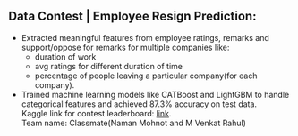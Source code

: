 ## Data Contest | Employee Resign Prediction:  
- Extracted meaningful features from employee ratings, remarks and support/oppose for remarks for multiple companies like:  
  - duration of work  
  - avg ratings for different duration of time
  - percentage of people leaving a particular company(for each company).  
- Trained machine learning models like CATBoost and LightGBM to handle categorical features and achieved 87.3% accuracy on test data.   
Kaggle link for contest leaderboard: [link](https://www.kaggle.com/c/prml20/leaderboard).   
Team name: Classmate(Naman Mohnot and M Venkat Rahul)
